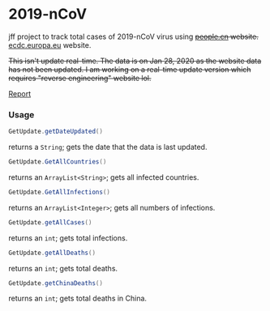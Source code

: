 # 2019-nCoV

jff project to track total cases of 2019-nCoV virus using ~~[people.cn](http://health.people.com.cn/GB/26466/431463/431576/index.html) website.~~ [ecdc.europa.eu](https://www.ecdc.europa.eu/en/geographical-distribution-2019-ncov-cases) website.

~~This isn't update real-time. The data is on Jan 28, 2020 as the website data has not been updated. I am working on a real-time update version which requires "reverse engineering" website lol.~~

[Report](https://docs.google.com/spreadsheets/d/1Oy1698DsQMpfFc1v8mmHq_1QKkcUtrB9ZS5fiDHAl_M/edit?usp=sharing)

### Usage

```java
GetUpdate.getDateUpdated()

```

returns a ```String```; gets the date that the data is last updated.

```java
GetUpdate.GetAllCountries()

```

returns an ```ArrayList<String>```; gets all infected countries.

```java
GetUpdate.GetAllInfections()

```

returns an ```ArrayList<Integer>```; gets all numbers of infections.

```java
GetUpdate.getAllCases()

```

returns an ```int```; gets total infections.

```java
GetUpdate.getAllDeaths()

```

returns an ```int```; gets total deaths.

```java
GetUpdate.getChinaDeaths()

```

returns an ```int```; gets total deaths in China.
